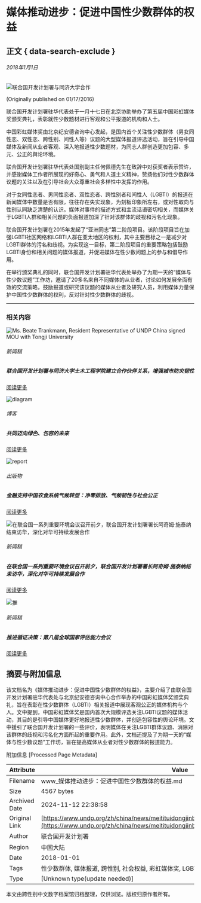 # 媒体推动进步：促进中国性少数群体的权益

## 正文 { data-search-exclude }


###### 2018年1月1日

![联合国开发计划署与同济大学合作](https://www.undp.org/sites/g/files/zskgke326/files/migration/cn/UNDP-CH-PEG-Rainbow-Media-Awards.jpg)

(Originally published on 01/17/2016)

联合国开发计划署驻华代表处于一月十七日在北京协助举办了第五届中国彩虹媒体奖颁奖典礼，表彰就性少数题材进行客观和公平报道的机构和人士。

中国彩虹媒体奖由北京纪安德咨询中心发起，是国内首个关注性少数群体（男女同性恋、双性恋、跨性别、间性人等）议题的大型媒体报道评选活动，旨在引导中国媒体及新闻从业者客观、深入地报道性少数题材，为同志人群创造更加包容、多元、公正的舆论环境。

联合国开发计划署驻华代表处国别副主任何佩德先生在致辞中对获奖者表示赞许，并感谢媒体工作者所展现的好奇心、勇气和人道主义精神，赞扬他们对性少数群体议题的关注以及在引导社会大众尊重社会多样性中发挥的作用。

对于女同性恋者、男同性恋者、双性恋者、跨性别者和间性人（LGBTI）的报道在新闻媒体中数量是否有限，往往存在失实现象，为刻板印象所左右，或对性取向与性别认同缺乏清楚的认识。媒体对事件的描述方式和主流话语密切相关，而媒体关于LGBTI人群和相关问题的负面报道加深了针对该群体的歧视和污名化现象。

联合国开发计划署在2015年发起了“亚洲同志”第二阶段项目。该阶段项目旨在加强LGBTI社区网络和LGBTI人群在亚太地区的权利，其中主要目标之一是减少对LGBTI群体的污名和歧视。为实现这一目标，第二阶段项目的重要策略包括鼓励LGBTI身份和相关问题的媒体报道，并促进媒体在性少数问题上的参与和倡导作用。

在举行颁奖典礼的同时，联合国开发计划署驻华代表处举办了为期一天的“媒体与性少数议题”工作坊，邀请了20多名来自不同媒体的从业者，讨论如何发展全面有效的交流策略，鼓励报道或研究该议题的媒体从业者及研究人员，利用媒体力量保护中国性少数群体的权利，反对针对性少数群体的歧视。

---

### 相关内容

![Ms. Beate Trankmann, Resident Representative of UNDP China signed MOU with Tongji University](https://www.undp.org/sites/g/files/zskgke326/files/styles/featured_content_card_mobile_343_x_150_/public/2024-11/wechatimg75.jpg?h=f7dc1c74&itok=cmsMn1G9)

###### 新闻稿

##### 联合国开发计划署与同济大学土木工程学院建立合作伙伴关系，增强城市防灾韧性

[阅读更多](/zh/china/press-releases/lianheguokaifajihuashuyutongjidaxuetumugongchengxueyuanjianlihezuohuobanguanxizengqiangchengshifangzairenxing)

![diagram](https://www.undp.org/sites/g/files/zskgke326/files/styles/featured_content_card_mobile_343_x_150_/public/2024-11/67217330a310f1268d83c3ef.jpeg?h=d7d367bd&itok=tzkhwHCo)

###### 博客

##### 共同迈向绿色、包容的未来

[阅读更多](/zh/china/blog/gongtongmaixianglusebaorongdeweilai)

![report](https://www.undp.org/sites/g/files/zskgke326/files/styles/featured_content_card_mobile_343_x_150_/public/2024-10/screenshot_2024-10-28_at_12.08.37_pm.png?h=4e13fb8e&itok=dpOqpHSb)

###### 出版物

##### 金融支持中国农食系统气候转型：净零排放、气候韧性与社会公正

[阅读更多](/zh/china/publications/jinrongzhichizhongguonongshixitongqihouzhuanxingjinglingpaifangqihourenxingyushehuigongzheng)

![在联合国一系列重要环境会议召开前夕，联合国开发计划署署长阿奇姆·施泰纳结束访华，深化对华可持续发展合作](https://www.undp.org/sites/g/files/zskgke326/files/styles/featured_content_card_mobile_343_x_150_/public/2024-10/15771728978114-pic_hd_copy.jpg?h=b3c619cd&itok=BVxhqNsJ)

###### 新闻稿

##### 在联合国一系列重要环境会议召开前夕，联合国开发计划署署长阿奇姆·施泰纳结束访华，深化对华可持续发展合作

[阅读更多](/zh/china/press-releases-0)

![推](https://www.undp.org/sites/g/files/zskgke326/files/styles/featured_content_card_mobile_343_x_150_/public/2024-10/wechatimg53_0.jpg?h=8f777c8a&itok=b03VI6jk) 

###### 新闻稿

##### 推进循证决策：第八届全球国家评估能力会议

[阅读更多](/zh/china/press-releases/tuijinxunzhengjuecedibajiequanqiuguojiapinggunenglihuiyi)

## 摘要与附加信息

<!-- tcd_abstract -->
该文档名为《媒体推动进步：促进中国性少数群体的权益》，主要介绍了由联合国开发计划署驻华代表处与北京纪安德咨询中心合作举办的中国彩虹媒体奖颁奖典礼，旨在表彰在性少数群体（LGBTI）相关报道中展现客观公正的媒体机构与个人。文中提到，中国彩虹媒体奖是国内首次大规模评选关注LGBTI议题的媒体活动，其目的是引导中国媒体更好地报道性少数群体，并创造包容性的舆论环境。文中援引了联合国开发计划署的一些评价，表明媒体在关注LGBTI群体议题、消除对该群体的歧视和污名化方面所起的重要作用。此外，文档还提及了为期一天的“媒体与性少数议题”工作坊，旨在提高媒体从业者对性少数群体的报道能力。
<!-- tcd_abstract_end -->

附加信息 [Processed Page Metadata]

| Attribute       | Value                                  |
|-----------------|----------------------------------------|
| Filename        | www_媒体推动进步：促进中国性少数群体的权益.md                             |
| Size            | 4567 bytes                           |
| Archived Date   | 2024-11-12 22:38:58                             |
| Original Link   | [https://www.undp.org/zh/china/news/meitituidongjinbucujinzhongguoxingshaoshuquntidequanyi](https://www.undp.org/zh/china/news/meitituidongjinbucujinzhongguoxingshaoshuquntidequanyi)                       |
| Author          | 联合国开发计划署                               |
| Region          | 中国大陆                               |
| Date            | 2018-01-01                                 |
| Tags            | 性少数群体, 媒体报道, 跨性别, 社会权益, 彩虹媒体奖, LGBTI, 社会包容                                 |
| Type            | [Unknown type(update needed)]                                 |
<!-- tcd_table_end -->

本文由跨性别中文数字档案馆归档整理，仅供浏览。版权归原作者所有。
